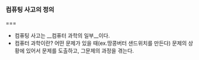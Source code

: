 ### 컴퓨팅 사고의 정의
===
+ 컴퓨팅 사고는 __컴퓨터 과학의 일부__이다.
+ 컴퓨터 과학이란? 어떤 문제가 있을 때(ex.땅콩버터 샌드위치를 만든다) 문제의 상황에 있어서 문제를 도출하고, 그문제의 과정을 겪는다.
